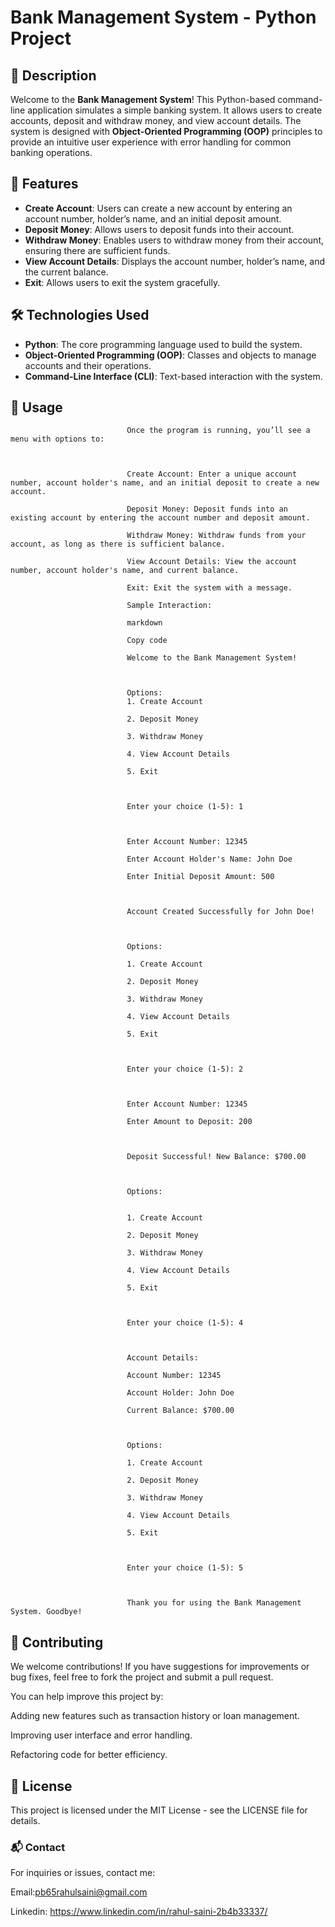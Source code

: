 # Bank Management System - Python Project

## 📜 Description
Welcome to the **Bank Management System**! This Python-based command-line application simulates a simple banking system. It allows users to create accounts, deposit and withdraw money, and view account details. The system is designed with **Object-Oriented Programming (OOP)** principles to provide an intuitive user experience with error handling for common banking operations.

## 🚀 Features
- **Create Account**: Users can create a new account by entering an account number, holder’s name, and an initial deposit amount.
- **Deposit Money**: Allows users to deposit funds into their account.
- **Withdraw Money**: Enables users to withdraw money from their account, ensuring there are sufficient funds.
- **View Account Details**: Displays the account number, holder’s name, and the current balance.
- **Exit**: Allows users to exit the system gracefully.

## 🛠️ Technologies Used
- **Python**: The core programming language used to build the system.
- **Object-Oriented Programming (OOP)**: Classes and objects to manage accounts and their operations.
- **Command-Line Interface (CLI)**: Text-based interaction with the system.

## 🧳 Usage
                              
                              Once the program is running, you’ll see a menu with options to:
                              
                              
                              
                              Create Account: Enter a unique account number, account holder's name, and an initial deposit to create a new account.
                              
                              Deposit Money: Deposit funds into an existing account by entering the account number and deposit amount.
                              
                              Withdraw Money: Withdraw funds from your account, as long as there is sufficient balance.
                              
                              View Account Details: View the account number, account holder's name, and current balance.
                              
                              Exit: Exit the system with a message.
                              
                              Sample Interaction:
                              
                              markdown
                              
                              Copy code
                              
                              Welcome to the Bank Management System!
                              
                              
                              
                              Options:
                              1. Create Account
                              
                              2. Deposit Money
                              
                              3. Withdraw Money
                              
                              4. View Account Details
                              
                              5. Exit
                              
                              
                              
                              Enter your choice (1-5): 1
                              
                              
                              
                              Enter Account Number: 12345
                              
                              Enter Account Holder's Name: John Doe
                              
                              Enter Initial Deposit Amount: 500
                              
                              
                              
                              Account Created Successfully for John Doe!
                              
                              
                              
                              Options:
                              
                              1. Create Account
                              
                              2. Deposit Money
                              
                              3. Withdraw Money
                              
                              4. View Account Details
                              
                              5. Exit
                              
                              
                              
                              Enter your choice (1-5): 2
                              
                              
                              
                              Enter Account Number: 12345
                              
                              Enter Amount to Deposit: 200
                              
                              
                              
                              Deposit Successful! New Balance: $700.00
                              
                              
                              
                              Options:
                              
                              
                              1. Create Account
                              
                              2. Deposit Money
                              
                              3. Withdraw Money
                              
                              4. View Account Details
                              
                              5. Exit
                              
                              
                              
                              Enter your choice (1-5): 4
                              
                              
                              
                              Account Details:
                              
                              Account Number: 12345
                              
                              Account Holder: John Doe
                              
                              Current Balance: $700.00
                              
                              
                              
                              Options:
                              
                              1. Create Account
                              
                              2. Deposit Money
                              
                              3. Withdraw Money
                              
                              4. View Account Details
                              
                              5. Exit
                              
                              
                              
                              Enter your choice (1-5): 5
                              
                              
                              
                              Thank you for using the Bank Management System. Goodbye!

## 🔄 Contributing

We welcome contributions! If you have suggestions for improvements or bug fixes, feel free to fork the project and submit a pull request.



You can help improve this project by:


Adding new features such as transaction history or loan management.

Improving user interface and error handling.

Refactoring code for better efficiency.

## 📝 License

This project is licensed under the MIT License - see the LICENSE file for details.


### 📬 Contact

For inquiries or issues, contact me:


Email:pb65rahulsaini@gmail.com

Linkedin: https://www.linkedin.com/in/rahul-saini-2b4b33337/











